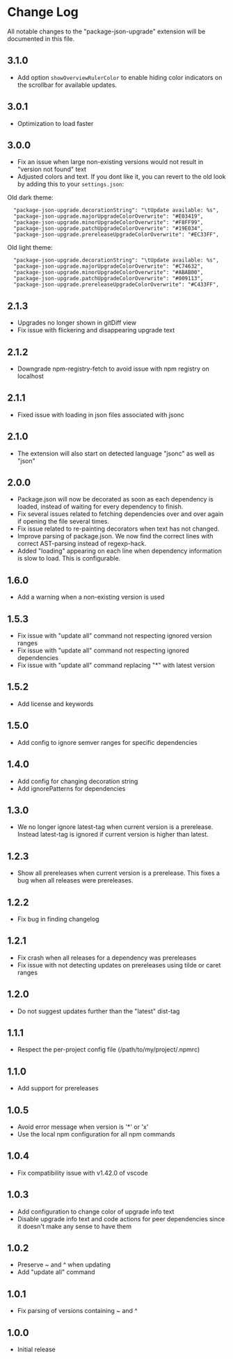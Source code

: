 # Change Log

All notable changes to the "package-json-upgrade" extension will be documented in this file.

## 3.1.0

- Add option `showOverviewRulerColor` to enable hiding color indicators on the scrollbar for available updates.

## 3.0.1

- Optimization to load faster

## 3.0.0

- Fix an issue when large non-existing versions would not result in "version not found" text
- Adjusted colors and text. If you dont like it, you can revert to the old look by adding this to your `settings.json`:

Old dark theme:

```
  "package-json-upgrade.decorationString": "\tUpdate available: %s",
  "package-json-upgrade.majorUpgradeColorOverwrite": "#E03419",
  "package-json-upgrade.minorUpgradeColorOverwrite": "#F8FF99",
  "package-json-upgrade.patchUpgradeColorOverwrite": "#19E034",
  "package-json-upgrade.prereleaseUpgradeColorOverwrite": "#EC33FF",
```

Old light theme:

```
  "package-json-upgrade.decorationString": "\tUpdate available: %s",
  "package-json-upgrade.majorUpgradeColorOverwrite": "#C74632",
  "package-json-upgrade.minorUpgradeColorOverwrite": "#ABAB00",
  "package-json-upgrade.patchUpgradeColorOverwrite": "#009113",
  "package-json-upgrade.prereleaseUpgradeColorOverwrite": "#C433FF",
```

## 2.1.3

- Upgrades no longer shown in gitDiff view
- Fix issue with flickering and disappearing upgrade text

## 2.1.2

- Downgrade npm-registry-fetch to avoid issue with npm registry on localhost

## 2.1.1

- Fixed issue with loading in json files associated with jsonc

## 2.1.0

- The extension will also start on detected language "jsonc" as well as "json"

## 2.0.0

- Package.json will now be decorated as soon as each dependency is loaded, instead of waiting for every dependency to finish.
- Fix several issues related to fetching dependencies over and over again if opening the file several times.
- Fix issue related to re-painting decorators when text has not changed.
- Improve parsing of package.json. We now find the correct lines with correct AST-parsing instead of regexp-hack.
- Added "loading" appearing on each line when dependency information is slow to load. This is configurable.

## 1.6.0

- Add a warning when a non-existing version is used

## 1.5.3

- Fix issue with "update all" command not respecting ignored version ranges
- Fix issue with "update all" command not respecting ignored dependencies
- Fix issue with "update all" command replacing "\*" with latest version

## 1.5.2

- Add license and keywords

## 1.5.0

- Add config to ignore semver ranges for specific dependencies

## 1.4.0

- Add config for changing decoration string
- Add ignorePatterns for dependencies

## 1.3.0

- We no longer ignore latest-tag when current version is a prerelease. Instead latest-tag is ignored if current version is higher than latest.

## 1.2.3

- Show all prereleases when current version is a prerelease. This fixes a bug when all releases were prereleases.

## 1.2.2

- Fix bug in finding changelog

## 1.2.1

- Fix crash when all releases for a dependency was prereleases
- Fix issue with not detecting updates on prereleases using tilde or caret ranges

## 1.2.0

- Do not suggest updates further than the "latest" dist-tag

## 1.1.1

- Respect the per-project config file (/path/to/my/project/.npmrc)

## 1.1.0

- Add support for prereleases

## 1.0.5

- Avoid error message when version is '\*' or 'x'
- Use the local npm configuration for all npm commands

## 1.0.4

- Fix compatibility issue with v1.42.0 of vscode

## 1.0.3

- Add configuration to change color of upgrade info text
- Disable upgrade info text and code actions for peer dependencies since it doesn't make any sense to have them

## 1.0.2

- Preserve ~ and ^ when updating
- Add "update all" command

## 1.0.1

- Fix parsing of versions containing ~ and ^

## 1.0.0

- Initial release
